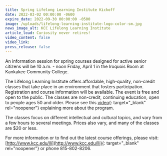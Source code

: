 ```yaml
---
title: Spring Lifelong Learning Institute Kickoff
date: 2022-03-02 00:00:00 -0600
expire_date: 2022-09-30 00:00:00 -0500
image: /uploads/lifelong-learning-institute-logo-color-sm.jpg
news_image_alt: KCC Lifelong Learning Institute
article_lead: Curiosity never retires!
video_content: false
video_link:
press_release: false
---
```

An information session for spring courses designed for active senior citizens will be 10 a.m. - noon Friday, April 1 in the Iroquois Room at Kankakee Community College.&nbsp;

The Lifelong Learning Institute offers affordable, high-quality, non-credit classes that take place in an environment that fosters participation. Registration and course information will be available. The event is free and open to the public. The classes are non-credit, continuing education, open to people ages 50 and older. Please see this [video](https://www.youtube.com/watch?v=eWohwTmFZK0){: target="_blank" rel="noopener"}&nbsp;explaining more about the program.

The classes focus on different intellectual and cultural topics, and vary from a few hours to several meetings. Prices also vary, and many of the classes are $20 or less. &nbsp;&nbsp;

For more information or to find out the latest course offerings, please visit: [http://www.kcc.edu/lli](http://www.kcc.edu/lli){: target="_blank" rel="noopener"}&nbsp;or phone 815-802-8206.&nbsp;&nbsp;
